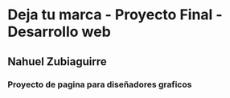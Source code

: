 # Deja tu marca - Proyecto Final - Desarrollo web

## Nahuel Zubiaguirre

### Proyecto de pagina para diseñadores graficos 